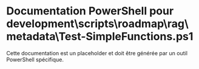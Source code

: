 # Documentation PowerShell pour development\scripts\roadmap\rag\metadata\Test-SimpleFunctions.ps1

Cette documentation est un placeholder et doit être générée par un outil PowerShell spécifique.
